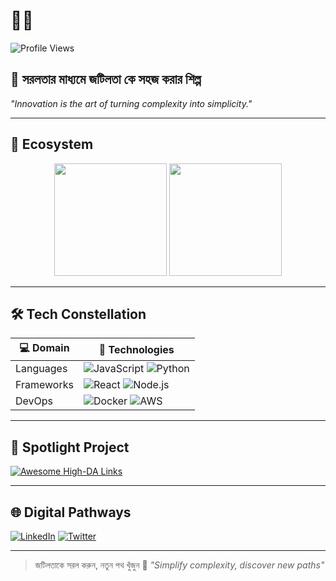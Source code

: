 # 👩‍💻 

![Profile Views](https://komarev.com/ghpvc/?username=fariasultanacodes&color=blueviolet)

## 🌈 সরলতার মাধ্যমে জটিলতা কে সহজ করার শিল্প
*"Innovation is the art of turning complexity into simplicity."*

---

## 🚀 Ecosystem

<div align="center">
  <img height="180em" src="https://github-readme-stats.vercel.app/api?username=fariasultanacodes&show_icons=true&theme=radical&include_all_commits=true&count_private=true"/>
  <img height="180em" src="https://github-readme-stats.vercel.app/api/top-langs/?username=fariasultanacodes&layout=compact&langs_count=7&theme=radical"/>
</div>

---

## 🛠️ Tech Constellation

| 💻 Domain | 🌟 Technologies |
|----------|----------------|
| Languages | ![JavaScript](https://img.shields.io/badge/-JavaScript-black?style=flat-square&logo=javascript) ![Python](https://img.shields.io/badge/-Python-black?style=flat-square&logo=python) |
| Frameworks | ![React](https://img.shields.io/badge/-React-black?style=flat-square&logo=react) ![Node.js](https://img.shields.io/badge/-Node.js-black?style=flat-square&logo=node.js) |
| DevOps | ![Docker](https://img.shields.io/badge/-Docker-black?style=flat-square&logo=docker) ![AWS](https://img.shields.io/badge/-AWS-black?style=flat-square&logo=amazon-aws) |

---

## 🌟 Spotlight Project

[![Awesome High-DA Links](https://github-readme-stats.vercel.app/api/pin/?username=fariasultanacodes&repo=Awesome-High-DA-Links&theme=radical)](https://github.com/fariasultanacodes/Awesome-High-DA-Links)

---

## 🌐 Digital Pathways

[![LinkedIn](https://img.shields.io/badge/-LinkedIn-blue?style=for-the-badge&logo=Linkedin&logoColor=white)](https://linkedin.com/in/fariasultanacodes)
[![Twitter](https://img.shields.io/badge/-Twitter-1DA1F2?style=for-the-badge&logo=Twitter&logoColor=white)](https://twitter.com/fariasultanacodes)

---

> জটিলতাকে সরল করুন, নতুন পথ খুঁজুন 🚀
> *"Simplify complexity, discover new paths"*
